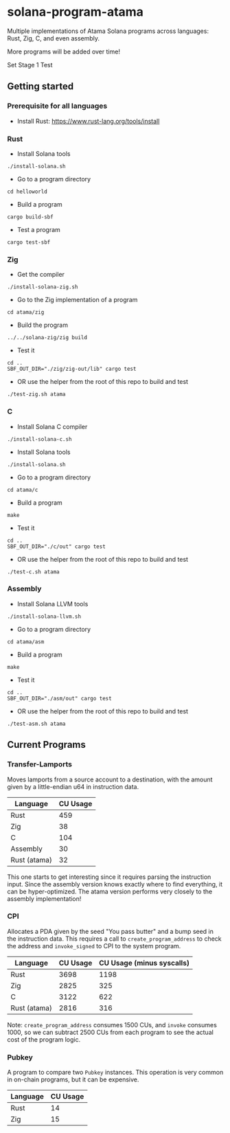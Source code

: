 # solana-program-atama

Multiple implementations of Atama Solana programs across languages: Rust, Zig, C, and
even assembly.

More programs will be added over time!

Set Stage 1 Test

## Getting started

### Prerequisite for all languages

* Install Rust: https://www.rust-lang.org/tools/install

### Rust

* Install Solana tools

```console
./install-solana.sh
```

* Go to a program directory

```console
cd helloworld
```

* Build a program

```console
cargo build-sbf
```

* Test a program

```console
cargo test-sbf
```

### Zig

* Get the compiler

```console
./install-solana-zig.sh
```

* Go to the Zig implementation of a program

```console
cd atama/zig
```

* Build the program

```console
../../solana-zig/zig build
```

* Test it

```console
cd ..
SBF_OUT_DIR="./zig/zig-out/lib" cargo test
```

* OR use the helper from the root of this repo to build and test

```console
./test-zig.sh atama
```

### C

* Install Solana C compiler

```console
./install-solana-c.sh
```

* Install Solana tools

```console
./install-solana.sh
```

* Go to a program directory

```console
cd atama/c
```

* Build a program

```console
make
```

* Test it

```console
cd ..
SBF_OUT_DIR="./c/out" cargo test
```

* OR use the helper from the root of this repo to build and test

```console
./test-c.sh atama
```

### Assembly

* Install Solana LLVM tools

```console
./install-solana-llvm.sh
```

* Go to a program directory

```console
cd atama/asm
```

* Build a program

```console
make
```

* Test it

```console
cd ..
SBF_OUT_DIR="./asm/out" cargo test
```

* OR use the helper from the root of this repo to build and test

```console
./test-asm.sh atama
```

## Current Programs


### Transfer-Lamports

Moves lamports from a source account to a destination, with the amount given by
a little-endian u64 in instruction data.

| Language | CU Usage |
| --- | --- |
| Rust | 459 |
| Zig | 38 |
| C | 104 |
| Assembly | 30 |
| Rust (atama) | 32 |

This one starts to get interesting since it requires parsing the instruction
input. Since the assembly version knows exactly where to find everything, it can
be hyper-optimized. The atama version performs very closely to the assembly
implementation!

### CPI

Allocates a PDA given by the seed "You pass butter" and a bump seed in the
instruction data. This requires a call to `create_program_address` to check the
address and `invoke_signed` to CPI to the system program.

| Language | CU Usage | CU Usage (minus syscalls) |
| --- | --- | --- |
| Rust | 3698 | 1198 |
| Zig | 2825 | 325 |
| C | 3122 | 622 |
| Rust (atama) | 2816 | 316 |

Note: `create_program_address` consumes 1500 CUs, and `invoke` consumes 1000, so
we can subtract 2500 CUs from each program to see the actual cost of the program
logic.

### Pubkey

A program to compare two `Pubkey` instances. This operation is very common in
on-chain programs, but it can be expensive.

| Language | CU Usage |
| --- | --- |
| Rust | 14 |
| Zig | 15 |


